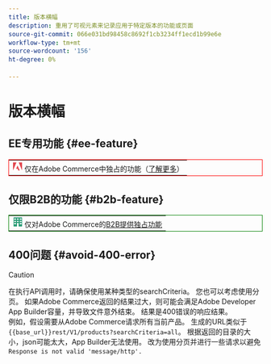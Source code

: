 ```yaml
---
title: 版本横幅
description: 重用了可视元素来记录应用于特定版本的功能或页面
source-git-commit: 066e031bd98458c8692f1cb3234ff1ecd1b99e6e
workflow-type: tm+mt
source-wordcount: '156'
ht-degree: 0%

---
```


# 版本横幅

## EE专用功能 {#ee-feature}

<table style="border:1px solid red">
<tr><td><img alt="Adobe Commerce功能" src="../assets/adobe-logo.svg" width="20" height="20" /> 仅在Adobe Commerce中独占的功能（<a href="https://experienceleague.adobe.com/docs/commerce-admin/user-guides/home.html#product-editions">了解更多</a>）</td></tr>
</table>

## 仅限B2B的功能 {#b2b-feature}

<table style="border:1px solid green">
<tr><td><img alt="Adobe Commerce功能" src="../assets/b2b.svg" width="20" height="20" /> 仅对Adobe Commerce</a>的<a href="https://experienceleague.adobe.com/docs/commerce-admin/b2b/guide-overview.html">B2B提供独占功能</td></tr>
</table>

## 400问题 {#avoid-400-error}

>[!CAUTION]
>
>在执行API调用时，请确保使用某种类型的searchCriteria。 您也可以考虑使用分页。 如果Adobe Commerce返回的结果过大，则可能会满足Adobe Developer App Builder容量，并导致文件意外结束。 结果是400错误的响应结果。\
> 例如，假设需要从Adobe Commerce请求所有当前产品。 生成的URL类似于`{{base_url}}rest/V1/products?searchCriteria=all`。 根据返回的目录的大小，json可能太大，App Builder无法使用。 改为使用分页并进行一些请求以避免`Response is not valid 'message/http'.`
